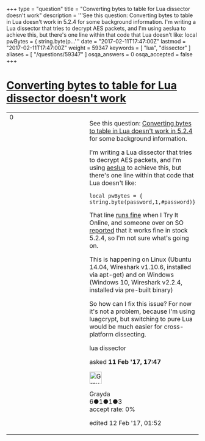 +++
type = "question"
title = "Converting bytes to table for Lua dissector doesn&#x27;t work"
description = '''See this question: Converting bytes to table in Lua doesn&#x27;t work in 5.2.4 for some background information. I&#x27;m writing a Lua dissector that tries to decrypt AES packets, and I&#x27;m using aeslua to achieve this, but there&#x27;s one line within that code that Lua doesn&#x27;t like: local pwBytes = { string.byte(p...'''
date = "2017-02-11T17:47:00Z"
lastmod = "2017-02-11T17:47:00Z"
weight = 59347
keywords = [ "lua", "dissector" ]
aliases = [ "/questions/59347" ]
osqa_answers = 0
osqa_accepted = false
+++

<div class="headNormal">

# [Converting bytes to table for Lua dissector doesn't work](/questions/59347/converting-bytes-to-table-for-lua-dissector-doesnt-work)

</div>

<div id="main-body">

<div id="askform">

<table id="question-table" style="width:100%;"><colgroup><col style="width: 50%" /><col style="width: 50%" /></colgroup><tbody><tr class="odd"><td style="width: 30px; vertical-align: top"><div class="vote-buttons"><div id="post-59347-score" class="post-score" title="current number of votes">0</div><div id="favorite-count" class="favorite-count"></div></div></td><td><div id="item-right"><div class="question-body"><p>See this question: <a href="http://stackoverflow.com/questions/42182863/converting-bytes-to-table-in-lua-doesnt-work-in-5-2-4">Converting bytes to table in Lua doesn't work in 5.2.4</a> for some background information.</p><p>I'm writing a Lua dissector that tries to decrypt AES packets, and I'm using <a href="https://github.com/SquidDev-CC/aeslua">aeslua</a> to achieve this, but there's one line within that code that Lua doesn't like:</p><pre><code>local pwBytes = { string.byte(password,1,#password)}</code></pre><p>That line <a href="https://tio.run/nexus/lua#@5@Tn5yYo1CQWFxcnl@UomCroOTo5Ozi6gYllbigCsqdKktSi4Hy1cUlRZl56XpJQL4GTJ@OoY4yjK1Zy1UAVFGiAdWjyZWWX6SQrVOmkJmnkFmQmFlUDJdSSMnnUlCAKAeq0ORKzUv5/x8A">runs fine</a> when I Try It Online, and someone over on SO <a href="http://stackoverflow.com/a/42183065/2301484">reported</a> that it works fine in stock 5.2.4, so I'm not sure what's going on.</p><p>This is happening on Linux (Ubuntu 14.04, Wireshark v1.10.6, installed via apt-get) and on Windows (Windows 10, Wireshark v2.2.4, installed via pre-built binary)</p><p>So how can I fix this issue? For now it's not a problem, because I'm using luagcrypt, but switching to pure Lua would be much easier for cross-platform dissecting.</p></div><div id="question-tags" class="tags-container tags">lua dissector</div><div id="question-controls" class="post-controls"></div><div class="post-update-info-container"><div class="post-update-info post-update-info-user"><p>asked <strong>11 Feb '17, 17:47</strong></p><img src="https://secure.gravatar.com/avatar/990de5d4281890f3136f7b4a5e56b2dc?s=32&amp;d=identicon&amp;r=g" class="gravatar" width="32" height="32" alt="Grayda&#39;s gravatar image" /><p>Grayda<br />
<span class="score" title="6 reputation points">6</span><span title="1 badges"><span class="badge1">●</span><span class="badgecount">1</span></span><span title="1 badges"><span class="silver">●</span><span class="badgecount">1</span></span><span title="3 badges"><span class="bronze">●</span><span class="badgecount">3</span></span><br />
<span class="accept_rate" title="Rate of the user&#39;s accepted answers">accept rate:</span> <span title="Grayda has no accepted answers">0%</span></p></div><div class="post-update-info post-update-info-edited"><p>edited 12 Feb '17, 01:52</p></div></div><div id="comments-container-59347" class="comments-container"></div><div id="comment-tools-59347" class="comment-tools"></div><div class="clear"></div><div id="comment-59347-form-container" class="comment-form-container"></div><div class="clear"></div></div></td></tr></tbody></table>

</div>

</div>

